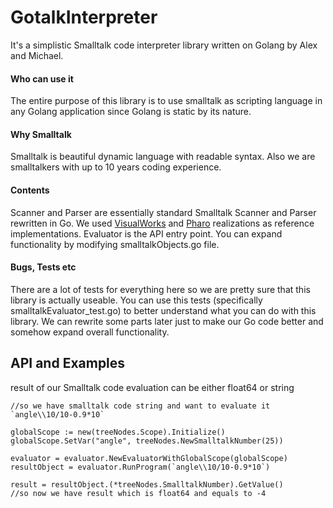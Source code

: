 # GotalkInterpreter

It's a simplistic Smalltalk code interpreter library written on Golang by Alex and Michael.


#### Who can use it

The entire purpose of this library is to use smalltalk as scripting language in any Golang application since Golang is static by its nature. 

#### Why Smalltalk

Smalltalk is beautiful dynamic language with readable syntax. Also we are smalltalkers with up to 10 years coding experience.

#### Contents

Scanner and Parser are essentially standard Smalltalk Scanner and Parser rewritten in Go. We used [VisualWorks](http://www.cincomsmalltalk.com) and [Pharo](https://pharo.org/) realizations as reference implementations.
Evaluator is the API entry point. You can expand functionality by modifying smalltalkObjects.go file.

#### Bugs, Tests etc

There are a lot of tests for everything here so we are pretty sure that this library is actually useable. You can use this tests (specifically smalltalkEvaluator_test.go) to better understand what you can do with this library.
We can rewrite some parts later just to make our Go code better and somehow expand overall functionality.

## API and Examples

result of our Smalltalk code evaluation can be either float64 or string

```
//so we have smalltalk code string and want to evaluate it `angle\\10/10-0.9*10`

globalScope := new(treeNodes.Scope).Initialize()
globalScope.SetVar("angle", treeNodes.NewSmalltalkNumber(25))

evaluator = evaluator.NewEvaluatorWithGlobalScope(globalScope)
resultObject = evaluator.RunProgram(`angle\\10/10-0.9*10`)

result = resultObject.(*treeNodes.SmalltalkNumber).GetValue()
//so now we have result which is float64 and equals to -4
```
